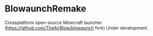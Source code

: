 # BlowaunchRemake
Crossplatform open-source Minecraft launcher. (https://github.com/TheAirBlow/blowaunch fork)
Under development.
